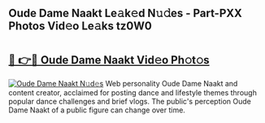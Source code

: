 ## Oude Dame Naakt Le𝚊k𝚎d N𝚞𝚍es - Part-PXX Photos Vid𝚎o Le𝚊ks tz0W0

# <h2><a href="http://fb4vtj.evod.top/?m=Oude+Dame+Naakt">🔗 👉🔴 Oude Dame Naakt Vid𝚎o Ph𝚘t𝚘s</a></h2>

[![Oude Dame Naakt N𝚞d𝚎s](https://i.imgur.com/8V9OHl7.gif)](http://fb4vtj.evod.top/?m=Oude+Dame+Naakt)
Web personality Oude Dame Naakt and content creator, acclaimed for posting dance and lifestyle themes through popular dance challenges and brief vlogs. The public's perception Oude Dame Naakt of a public figure can change over time. 
